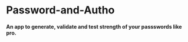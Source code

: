 # Password-and-Autho

 #### An app to generate, validate and test strength of your passswords like pro.
